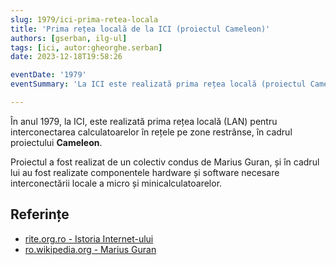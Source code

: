 ```yaml
---
slug: 1979/ici-prima-retea-locala
title: 'Prima rețea locală de la ICI (proiectul Cameleon)'
authors: [gserban, ilg-ul]
tags: [ici, autor:gheorghe.serban]
date: 2023-12-18T19:58:26

eventDate: '1979'
eventSummary: 'La ICI este realizată prima rețea locală (proiectul Cameleon)'

---
```


În anul 1979, la ICI, este realizată prima rețea locală (LAN) pentru interconectarea
calculatoarelor în rețele pe zone restrânse, în cadrul proiectului **Cameleon**.

<!-- truncate -->

Proiectul a fost realizat de un colectiv condus de Marius Guran, și în
cadrul lui au fost realizate componentele hardware și software necesare
interconectării locale a micro și minicalculatoarelor.

## Referințe

- [rite.org.ro - Istoria Internet-ului](https://rite.org.ro/istoria-internetului/)
- [ro.wikipedia.org - Marius Guran](https://ro.wikipedia.org/wiki/Marius_Guran)
